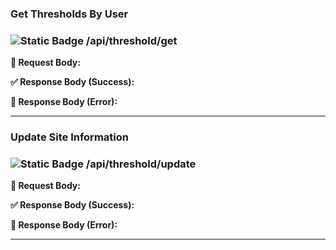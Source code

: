 ### **Get Thresholds By User**

### ![Static Badge](https://img.shields.io/badge/GET-%23009E73?style=flat&logoColor=%23111000) /api/threshold/get

**📝 Request Body:**

**✅ Response Body (Success):**

**🚫 Response Body (Error):**

--- 

### **Update Site Information**

### ![Static Badge](https://img.shields.io/badge/PUT-%23785EF0?style=flat-square&logoColor=%23111000) /api/threshold/update


**📝 Request Body:**

**✅ Response Body (Success):**

**🚫 Response Body (Error):**

--- 